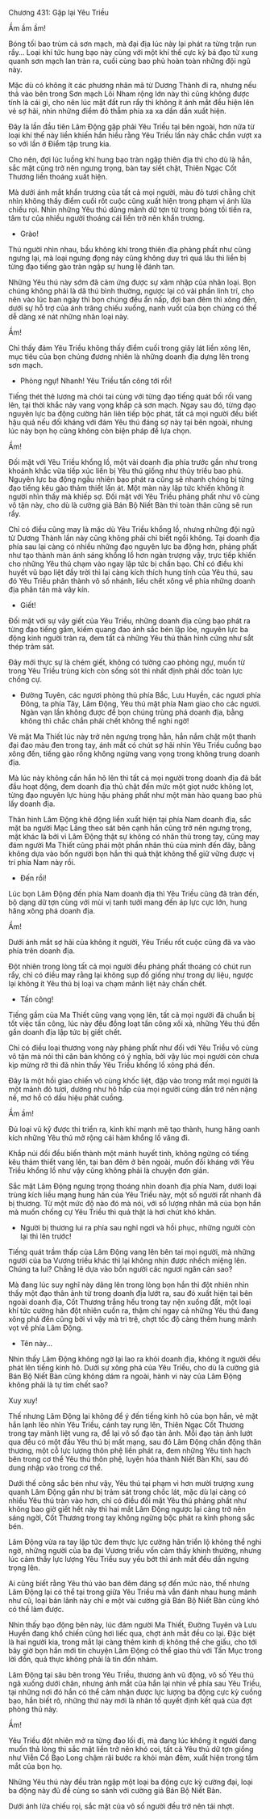 




Chương 431: Gặp lại Yêu Triều


Ầm ầm ầm!

Bóng tối bao trùm cả sơn mạch, mà đại địa lúc này lại phát ra từng trận run rẩy… Loại khí tức hung bạo này cùng với một khí thế cực kỳ bá đạo từ xung quanh sơn mạch lan tràn ra, cuối cùng bao phủ hoàn toàn những đội ngũ này.

Mặc dù có không ít các phương nhân mã từ Dương Thành đi ra, nhưng nếu thả vào bên trong Sơn mạch Lôi Nham rộng lớn này thì cũng không được tính là cái gì, cho nên lúc mặt đất run rẩy thì không ít ánh mắt đều hiện lên vẻ sợ hãi, nhìn những điểm đỏ thẫm phía xa xa dần dần xuất hiện.

Đây là lần đầu tiên Lâm Động gặp phải Yêu Triều tại bên ngoài, hơn nữa từ loại khí thế này liền khiến hắn hiểu rằng Yêu Triều lần này chắc chắn vượt xa so với lần ở Điểm tập trung kia.

Cho nên, đợi lúc luồng khí hung bạo tràn ngập thiên địa thì cho dù là hắn, sắc mặt cũng trở nên ngưng trọng, bàn tay siết chặt, Thiên Ngạc Cốt Thương liền thoáng xuất hiện.

Mà dưới ánh mắt khẩn trương của tất cả mọi người, màu đỏ tươi chằng chịt nhìn không thấy điểm cuối rốt cuộc cũng xuất hiện trong phạm vi ánh lửa chiếu rọi. Nhìn những Yêu thú dũng mãnh dữ tợn từ trong bóng tối tiến ra, tâm tư của nhiều người thoáng cái liền trở nên khẩn trương.

- Grào!

Thú người nhìn nhau, bầu không khí trong thiên địa phảng phất như cũng ngưng lại, mà loại ngưng đọng này cũng không duy trì quá lâu thì liền bị từng đạo tiếng gào tràn ngập sự hung lệ đánh tan.

Những Yêu thú này sớm đã cảm ứng được sự xâm nhập của nhân loại. Bọn chúng không phải là dã thú bình thường, ngược lại có vài phần linh trí, cho nên vào lúc ban ngày thì bọn chúng đều ẩn nấp, đợi ban đêm thì xông đến, dưới sự hỗ trợ của ánh trăng chiếu xuống, nanh vuốt của bọn chúng có thể dễ dàng xé nát những nhân loại này.

Ầm!

Chỉ thấy đám Yêu Triều không thấy điểm cuối trong giây lát liền xông lên, mục tiêu của bọn chúng đương nhiên là những doanh địa dựng lên trong sơn mạch.

- Phòng ngự! Nhanh! Yêu Triều tấn công tới rồi!

Tiếng thét thê lương mà chói tai cùng với từng đạo tiếng quát bối rối vang lên, tại thời khắc này vang vọng khắp cả sơn mạch. Ngay sau đó, từng đạo nguyên lực ba động cường hãn liên tiếp bộc phát, tất cả mọi người đều biết hậu quả nếu đối kháng với đám Yêu thú đáng sợ này tại bên ngoài, nhưng lúc này bọn họ cũng không còn biện pháp để lựa chọn.

Ầm!

Đối mặt với Yêu Triều khổng lồ, một vài doanh địa phía trước gần như trong khoảnh khắc vừa tiếp xúc liền bị Yêu thú giống như thủy triều bao phủ. Nguyên lực ba động ngẫu nhiên bạo phát ra cũng sẽ nhanh chóng bị từng đạo tiếng kêu gào thảm thiết lấn át. Một màn này lập tức khiến không ít người nhìn thấy mà khiếp sợ. Đối mặt với Yêu Triều phảng phất như vô cùng vô tận này, cho dù là cường giả Bán Bộ Niết Bàn thì toàn thân cũng sẽ run rẩy.

Chỉ có điều cũng may là mặc dù Yêu Triều khổng lồ, nhưng những đội ngũ từ Dương Thành lần này cũng không phải chỉ biết ngồi không. Tại doanh địa phía sau lại càng có nhiều những đạo nguyên lực ba động hơn, phảng phất như tạo thành màn ánh sáng khổng lồ hơn ngàn trượng vậy, trực tiếp khiến cho những Yêu thú chạm vào ngay lập tức bị chấn bạo. Chỉ có điều khi huyết vũ bạo liệt đầy trời thì lại càng kích thích hung tính của Yêu thú, sau đó Yêu Triều phân thành vô số nhánh, liều chết xông về phía những doanh địa phân tán mà vây kín.

- Giết!

Đối mặt với sự vây giết của Yêu Triều, những doanh địa cũng bạo phát ra từng đạo tiếng gầm, kiếm quang đao ảnh sắc bén lập lòe, nguyên lực ba động kinh người tràn ra, đem tất cả những Yêu thú thân hình cứng như sắt thép trảm sát.

Đây mới thực sự là chém giết, không có tường cao phòng ngự, muốn từ trong Yêu Triều trùng kích còn sống sót thì nhất định phải dốc toàn lực chống cự.

- Đường Tuyên, các ngươi phòng thủ phía Bắc, Lưu Huyền, các ngươi phía Đông, ta phía Tây, Lâm Động, Yêu thú mặt phía Nam giao cho các ngươi. Ngàn vạn lần không được để bọn chúng trùng phá doanh địa, bằng không thì chắc chắn phải chết không thể nghi ngờ!

Vẻ mặt Ma Thiết lúc này trở nên ngưng trọng hẳn, hắn nắm chặt một thanh đại đao màu đen trong tay, ánh mắt có chút sợ hãi nhìn Yêu Triều cuồng bạo xông đến, tiếng gào rống không ngừng vang vọng trong không trung doanh địa.

Mà lúc này không cần hắn hô lên thì tất cả mọi người trong doanh địa đã bắt đầu hoạt động, đem doanh địa thủ chặt đến mức một giọt nước không lọt, từng đạo nguyên lực hùng hậu phảng phất như một màn hào quang bao phủ lấy doanh địa.

Thân hình Lâm Động khẽ động liền xuất hiện tại phía Nam doanh địa, sắc mặt ba người Mạc Lăng theo sát bên cạnh hắn cũng trở nên ngưng trọng, mặt khác là bởi vì Lâm Động thật sự không có nhân thủ trong tay, cũng may đám người Ma Thiết cũng phái một phần nhân thủ của mình đến đây, bằng không dựa vào bốn người bọn hắn thì quả thật không thể giữ vững được vị trí phía Nam này rồi.

- Đến rồi!

Lúc bọn Lâm Động đến phía Nam doanh địa thì Yêu Triều cũng đã tràn đến, bộ dạng dữ tợn cùng với mùi vị tanh tưởi mang đến áp lực cực lớn, hung hăng xông phá doanh địa.

Ầm!

Dưới ánh mắt sợ hãi của không ít người, Yêu Triều rốt cuộc cũng đã va vào phía trên doanh địa.

Đột nhiên trong lòng tất cả mọi người đều phảng phất thoáng có chút run rẩy, chỉ có điều may rằng lại không sụp đổ giống như trong dự liệu, ngược lại không ít Yêu thú bị loại va chạm mãnh liệt này chấn chết.

- Tấn công!

Tiếng gầm của Ma Thiết cũng vang vọng lên, tất cả mọi người đã chuẩn bị tốt việc tấn công, lúc này đều đồng loạt tấn công xối xả, những Yêu thú đến gần doanh địa lập tức bị giết chết.

Chỉ có điều loại thương vong này phảng phất như đối với Yêu Triều vô cùng vô tận mà nói thì căn bản không có ý nghĩa, bởi vậy lúc mọi người còn chưa kịp mừng rỡ thì đã nhìn thấy Yêu Triều khổng lồ xông phá đến.

Đây là một hồi giao chiến vô cùng khốc liệt, đập vào trong mắt mọi người là một mảnh đỏ tươi, dường như hô hấp của mọi người cũng dần trở nên nặng nề, mơ hồ có dấu hiệu phát cuồng.

Ầm ầm!

Đủ loại vũ kỹ được thi triển ra, kình khí mạnh mẽ tạo thành, hung hăng oanh kích những Yêu thú mở rộng cái hàm khổng lồ văng đi.

Khắp núi đồi đều biến thành một mảnh huyết tinh, không ngừng có tiếng kêu thảm thiết vang lên, tại ban đêm ở bên ngoài, muốn đối kháng với Yêu Triều khổng lồ như vậy cũng không phải là chuyện đơn giản.

Sắc mặt Lâm Động ngưng trọng thoáng nhìn doanh địa phía Nam, dưới loại trùng kích liều mạng hung hãn của Yêu Triều này, một số người rất nhanh đã bị thương. Từ một mức độ nào đó mà nói, với số lượng nhân mã của bọn hắn mà muốn chống cự Yêu Triều thì quả thật là hơi chút khó khăn.

- Người bị thương lui ra phía sau nghỉ ngơi và hồi phục, những người còn lại thì lên trước!

Tiếng quát trầm thấp của Lâm Động vang lên bên tai mọi người, mà những người của ba Vương triều khác thì lại không nhịn được nhếch miệng lên. Chúng ta lui? Chẳng lẽ dựa vào bốn người các ngươi ngăn cản sao?

Mà đang lúc suy nghĩ này dâng lên trong lòng bọn hắn thì đột nhiên nhìn thấy một đạo thân ảnh từ trong doanh địa lướt ra, sau đó xuất hiện tại bên ngoài doanh địa, Cốt Thương trắng hếu trong tay nện xuống đất, một loại khí tức cường hãn đột nhiên cuốn ra, thậm chí ngay cả những Yêu thú đang xông phá đến cũng bởi vì vậy mà trì trệ, chợt tốc độ càng thêm hung mãnh vọt về phía Lâm Động.

- Tên này…

Nhìn thấy Lâm Động không ngờ lại lao ra khỏi doanh địa, không ít người đều phát lên tiếng kinh hô. Dưới sự xông phá của Yêu Triều, cho dù là cường giả Bán Bộ Niết Bàn cũng không dám ra ngoài, hành vi này của Lâm Động không phải là tự tìm chết sao?

Xuy xuy!

Thế nhưng Lâm Động lại không để ý đến tiếng kinh hô của bọn hắn, vẻ mặt hắn lạnh lẽo nhìn Yêu Triều, cánh tay rung lên, Thiên Ngạc Cốt Thương trong tay mãnh liệt vung ra, để lại vô số đạo tàn ảnh. Mỗi đạo tàn ảnh lướt qua đều có một đầu Yêu thú bị mất mạng, sau đó Lâm Động chấn động thân thương, một cỗ lực lượng thôn phệ liền phát ra, đem những Yêu tinh hạch bên trong cơ thể Yêu thú thôn phệ, luyện hóa thành Niết Bàn Khí, sau đó dung nhập vào trong cơ thể.

Dưới thế công sắc bén như vậy, Yêu thú tại phạm vi hơn mười trượng xung quanh Lâm Động gần như bị trảm sát trong chốc lát, mặc dù lại càng có nhiều Yêu thú tràn vào hơn, chỉ có điều đối mặt Yêu thú phảng phất như không bao giờ giết hết này thì hai mắt Lâm Động ngược lại càng trở nên sáng ngời, Cốt Thương trong tay không ngừng bộc phát ra kình phong sắc bén.

Lâm Động vừa ra tay lập tức đem thực lực cường hãn triển lộ không thể nghi ngờ, những người của ba đại Vương triều vốn cảm thấy khinh thường, nhưng lúc cảm thấy lực lượng Yêu Triều suy yếu bớt thì ánh mắt đều dần ngưng trọng lên.

Ai cũng biết rằng Yêu thú vào ban đêm đáng sợ đến mức nào, thế nhưng Lâm Động lại có thể tại trong giữa Yêu Triều mà vẫn đánh nhau hung mãnh như cũ, loại bản lãnh này chỉ e một vài cường giả Bán Bộ Niết Bàn cũng khó có thể làm được.

Nhìn thấy bạo động bên này, lúc đám người Ma Thiết, Đường Tuyên và Lưu Huyền đang khổ chiến cũng hơi liếc qua, chợt ánh mắt đều co lại. Đặc biệt là hai người kia, trong mắt lại càng thêm kinh dị không thể che giấu, cho tới bây giờ bọn hắn mới tin chuyện Lâm Động có thể giao thủ với Tấn Mục trong lời đồn, quả thực không phải là tin đồn nhảm.

Lâm Động tại sâu bên trong Yêu Triều, thương ảnh vũ động, vô số Yêu thú ngã xuống dưới chân, nhưng ánh mắt của hắn lại nhìn về phía sau Yêu Triều, tại những nơi đó hắn có thể cảm nhận được lực lượng ba động cực kỳ cuồng bạo, hắn biết rõ, những thứ này mới là nhân tố quyết định kết quả của đợt phòng thủ này.

Ầm!

Yêu Triều đột nhiên mở ra từng đạo lối đi, mà đang lúc không ít người đang muốn thả lòng thì sắc mặt liền trở nên khó coi, tất cả Yêu thú dữ tợn giống như Viễn Cổ Bạo Long chậm rãi bước ra khỏi màn đêm, xuất hiện trong tầm mắt của bọn họ.

Những Yêu thú này đều tràn ngập một loại ba động cực kỳ cường đại, loại ba động này đủ để cùng so sánh với cường giả Bán Bộ Niết Bàn.

Dưới ánh lửa chiếu rọi, sắc mặt của vô số người đều trở nên tái nhợt.





